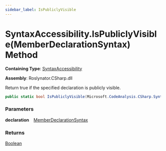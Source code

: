 ```yaml
---
sidebar_label: IsPubliclyVisible
---
```


# SyntaxAccessibility\.IsPubliclyVisible\(MemberDeclarationSyntax\) Method

**Containing Type**: [SyntaxAccessibility](../index.md)

**Assembly**: Roslynator\.CSharp\.dll

  
Return true if the specified declaration is publicly visible\.

```csharp
public static bool IsPubliclyVisible(Microsoft.CodeAnalysis.CSharp.Syntax.MemberDeclarationSyntax declaration)
```

### Parameters

**declaration** &ensp; [MemberDeclarationSyntax](https://docs.microsoft.com/en-us/dotnet/api/microsoft.codeanalysis.csharp.syntax.memberdeclarationsyntax)

### Returns

[Boolean](https://docs.microsoft.com/en-us/dotnet/api/system.boolean)

